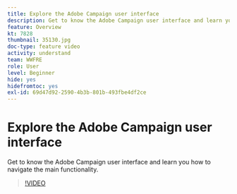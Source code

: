 ```yaml
---
title: Explore the Adobe Campaign user interface
description: Get to know the Adobe Campaign user interface and learn you how to navigate the main functionality.
feature: Overview
kt: 7828
thumbnail: 35130.jpg
doc-type: feature video
activity: understand
team: WWFRE
role: User
level: Beginner
hide: yes
hidefromtoc: yes
exl-id: 69d47d92-2590-4b3b-801b-493fbe4df2ce
---
```

# Explore the Adobe Campaign user interface

Get to know the Adobe Campaign user interface and learn you how to navigate the main functionality.

>[!VIDEO](https://video.tv.adobe.com/v/35130?quality=12)

